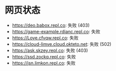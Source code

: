 # 网页状态
- https://deo.babox.repl.co: 失败 (403)
- https://game-example.rdianc.repl.co: 失败
- https://Love.cfvqw.repl.co: 失败
- https://cloud-limve.cloud.okteto.net: 失败 (502)
- https://ask.skzey.repl.co: 失败 (403)
- https://ssd.zockq.repl.co: 失败
- https://jsn.limkon.repl.co: 失败
